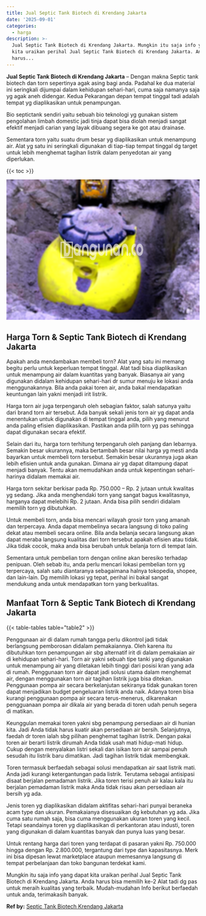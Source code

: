 ```yaml
---
title: Jual Septic Tank Biotech di Krendang Jakarta
date: '2025-09-01'
categories:
  - harga
description: >-
  Jual Septic Tank Biotech di Krendang Jakarta. Mungkin itu saja info yang dapat
  kita uraikan perihal Jual Septic Tank Biotech di Krendang Jakarta. Anda
  harus...
---
```


**Jual Septic Tank Biotech di Krendang Jakarta** – Dengan makna Septic tank biotech dan torn sepertinya agak asing bagi anda. Padahal ke dua material ini seringkali dijumpai dalam kehidupan sehari-hari, cuma saja namanya saja yg agak aneh didengar. Kedua Pekarangan depan tempat tinggal tadi adalah tempat yg diaplikasikan untuk penampungan.

Bio septictank sendiri yaitu sebuah bio teknologi yg gunakan sistem pengolahan limbah domestic jadi tinja dapat bisa diolah menjadi sangat efektif menjadi carian yang layak dibuang segera ke got atau drainase.

Sementara torn yaitu suatu drum besar yg diaplikasikan untuk menampung air. Alat yg satu ini seringkali digunakan di tiap-tiap tempat tinggal dg target untuk lebih menghemat tagihan listrik dalam penyedotan air yang diperlukan.

{{< toc >}}

![Jual Septic Tank Biotech di Krendang Jakarta](/images/jual-bio-septictank-43.png)

## Harga Torn & Septic Tank Biotech di Krendang Jakarta

Apakah anda mendambakan membeli torn? Alat yang satu ini memang begitu perlu untuk keperluan tempat tinggal. Alat tadi bisa diaplikasikan untuk menampung air dalam kuantitas yang banyak. Biasanya air yang digunakan didalam kehidupan sehari-hari dr sumur menuju ke lokasi anda menggunakannya. Bila anda pakai toren air, anda bakal mendapatkan keuntungan lain yakni menjadi irit listrik.

Harga torn air juga terpengaruh oleh sebagian faktor, salah satunya yaitu dari brand torn air tersebut. Ada banyak sekali jenis torn air yg dapat anda menentukan untuk digunakan di tempat tinggal anda, pilih yang menurut anda paling efisien diaplikasikan. Pastikan anda pilih torn yg pas sehingga dapat digunakan secara efektif.

Selain dari itu, harga torn terhitung terpengaruh oleh panjang dan lebarnya. Semakin besar ukurannya, maka bertambah besar nilai harga yg mesti anda bayarkan untuk membeli torn tersebut. Semakin besar ukurannya juga akan lebih efisien untuk anda gunakan. Dimana air yg dapat ditampung dapat menjadi banyak. Tentu akan memudahkan anda untuk kepentingan sehari-harinya didalam memakai air.

Harga torn sekitar berkisar pada Rp. 750.000 – Rp. 2 jutaan untuk kwalitas yg sedang. Jika anda menghendaki torn yang sangat bagus kwalitasnya, harganya dapat melebihi Rp. 2 jutaan. Anda bisa pilih sendiri didalam memilih torn yg dibutuhkan.

Untuk membeli torn, anda bisa mencari wilayah grosir torn yang amanah dan terpercaya. Anda dapat membelinya secara langsung di toko paling dekat atau membeli secara online. Bila anda belanja secara langsung akan dapat meraba langsung kualitas dari torn tersebut apakah efisien atau tidak. Jika tidak cocok, maka anda bisa berubah untuk belanja torn di tempat lain.

Sementara untuk pembelian torn dengan online akan beresiko terhadap penipuan. Oleh sebab itu, anda perlu mencari lokasi pembelian torn yg terpercaya, salah satu diantaranya sebagaimana halnya tokopedia, shopee, dan lain-lain. Dg memilih lokasi yg tepat, perihal ini bakal sangat mendukung anda untuk mendapatkan torn yang berkualitas.

## Manfaat Torn & Septic Tank Biotech di Krendang Jakarta

{{< table-tables table="table2" >}}

Penggunaan air di dalam rumah tangga perlu dikontrol jadi tidak berlangsung pemborosan didalam pemakaiannya. Oleh karena itu dibutuhkan torn penampungan air sbg alternatif irit di dalam pemakaian air di kehidupan sehari-hari. Torn air yakni sebuah tipe tanki yang digunakan untuk menampung air yang diletakan lebih tinggi dari posisi kran yang ada di rumah. Penggunaan torn air dapat jadi solusi utama dalam menghemat air, dengan menggunakan torn air tagihan listrik juga bisa ditekan. Penggunaan pompa air secara berkelanjutan sekiranya tidak gunakan toren dapat menjadikan budget pengeluaran listrik anda naik. Adanya toren bisa kurangi penggunaan pompa air secara terus-menerus, dikarenakan pengguanaan pompa air dikala air yang berada di toren udah penuh segera di matikan.

Keunggulan memakai toren yakni sbg penampung persediaan air di hunian kita. Jadi Anda tidak harus kuatir akan persediaan air bersih. Selanjutnya, faedah dr toren ialah sbg pilihan penghemat tagihan listrik. Dengan pakai toren air berarti listrik dirumah Anda tidak usah mati hidup-mati hidup. Cukup dengan menyalakan listri sekali dan isikan torn air sampai penuh sesudah itu listrik baru dimatikan. Jadi tagihan listrik tidak membengkak.

Toren termasuk berfaedah sebagai solusi mendapatkan air saat listrik mati. Anda jadi kurangi ketergantungan pada listrik. Terutama sebagai antisipasi disaat berjalan pemadaman listrik. Jika toren terisi penuh air kalau kala itu berjalan pemadaman listrik maka Anda tidak risau akan persediaan air bersih yg ada.

Jenis toren yg diaplikasikan didalam aktifitas sehari-hari punyai beraneka acam type dan ukuran. Pemakaianya disesuaikan dg kebutuhan yg ada. Jika cuma satu rumah saja, bisa cuma menggunakan ukuran toren yang kecil. Tetapi seandainya toren yg diaplikasikan di perkantoran atau industi, toren yang digunakan di dalam kuantitas banyak dan punya luas yang besar.

Untuk rentang harga dari toren yang terdapat di pasaran yakni Rp. 750.000 hingga dengan Rp. 2.800.000, tergantung dari type dan kapasitasnya. Merk ini bisa dipesan lewat marketplace ataupun memesannya langsung di tempat perbelanjaan dan toko bangunan terdekat kami.

Mungkin itu saja info yang dapat kita uraikan perihal Jual Septic Tank Biotech di Krendang Jakarta. Anda harus bisa memilih ke-2 Alat tadi dg pas untuk meraih kualitas yang terbaik. Mudah-mudahan Info berikut berfaedah untuk anda, terimakasih banyak.

**Ref by:** [Septic Tank Biotech Krendang Jakarta](https://id.wikipedia.org/wiki/Septic)
